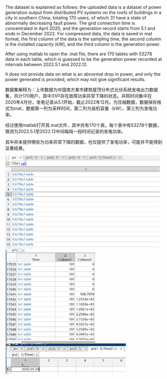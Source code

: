 The dataset is explained as follows: the uploaded data is a dataset of power generation output from distributed PV systems on the roofs of buildings in a city in southern China, totaling 170 users, of which 31 have a state of abnormally decreasing fault power. The grid connection time is concentrated in April 2020, and the generation record starts from 5.1 and ends in December 2022. For compressed data, the data is saved in mat format, the first column of the data is the sampling time, the second column is the installed capacity (kW), and the third column is the generation power.

After using matlab to open the .mat file, there are 170 tables with 53278 data in each table, which is guessed to be the generation power recorded at intervals between 2022.5.1 and 2022.12.

It does not provide data on what is an abnormal drop in power, and only the power generated is provided, which may not give significant results.



数据集解释为：上传数据为中国南方某市建筑屋顶分布式光伏系统发电出力数据集，共计170用户，其中31户存在故障功率异常下降的状态。并网时间集中在2020年4月份，发电记录从5.1开始，截止2022年12月。为压缩数据，数据保存格式为mat，数据第一列为采样时间，第二列为装机容量（kW），第三列为发电功率。

经过使用matlab打开其.mat文件，其中共有170个表，每个表中有53278个数据，猜测为2022.5.1至2022.12中间每隔一段时间记录的发电功率。

其中并未提供哪些为功率异常下降的数据，也仅提供了发电功率，可能并不能得到显著结果。

<img src="./assets/pic1.png" alt="pic1" style="zoom: 67%;" />

<img src="./assets/pic2.png" alt="pic2" style="zoom:67%;" />

<img src="./assets/pic3.png" alt="pic3" style="zoom:67%;" />

